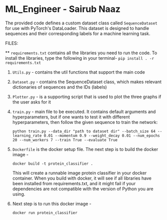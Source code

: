 # ML_Engineer - Sairub Naaz

The provided code defines a custom dataset class called `SequenceDataset` for use with PyTorch's DataLoader. This dataset is designed to handle sequences and their corresponding labels for a machine learning task. 

FILES:

** `requirements.txt` contains all the libraries you need to run the code. To install the libraries, type the following in your terminal-
   `pip install . -r requirements.txt`
   
1. `Utils.py` - contains the util functions that support the main code
   
2. `Dataset.py` - contains the SequenceDataset class, which makes relevant dictionaries of sequences and the IDs (labels)
   
3. `Plotter.py` - is a supporting script that is used to plot the three graphs if the user asks for it
   
4. `train.py` - main file to be executed. It contains default arguments and hyperparameters, but if one wants to test it with different hyperparameters, then follow the given sequence to train the network:

      `python train.py --data_dir "path to dataset dir" --batch_size 64 --learning_rate 0.01 --momentum 0.9 --weight_decay 0.01 --num_epochs 20 --num_workers 7 --train True --evaluate True`

5. `Dockerfile` is the docker setup file. The next step is to build the docker image -

   `docker build -t protein_classifier .`

   This will create a runnable image protein classifier in your docker container. When you build with docker, it will see if all libraries have been installed from requirements.txt, and it might fail if your dependencies are not compatible with the version of Python you are using.

7. Next step is to run this docker image -
   
     `docker run protein_classifier`